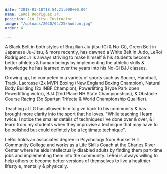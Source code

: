 ```yaml
---
date: '2018-01-18T18:54:21.000+00:00'
name: LeRoi Rodriguez Jr.
position: Jiu Jitsu Instructor
image: "/uploads/2020/04/25/hudson.jpg"
order: 4

---
```

A Black Belt in both styles of Brazilian Jiu-jitsu (Gi & No-Gi), Green Belt in Japanese Ju-Jitsu, & more recently, has dawned a White Belt in Judo, LeRoi Rodriguez Jr is always striving to make himself & his students become better athletes & human beings by implementing the athletic skills & knowledge he has learned over the years into his No-Gi BJJ classes.

Growing up, he competed in a variety of sports such as Soccer, Handball, Track, Lacrosse (2x MVP) Boxing (New England Boxing Champion), Natural Body Building (2x INBF Champion), Powerlifting (Hyde Park open Powerlifting victor), BJJ (2nd Place NH State Championships), & Obstacle Course Racing (3x Spartan Trifecta & World Championship Qualifier).

Teaching at LG has allowed him to give back to his community & has brought more clarity into the sport that he loves. "While teaching I learn twice. I notice the smaller details of techniques I've done over & over, & I learn from my students when they improvise a technique that may have to be polished but could definitely be a legitimate technique".

LeRoi holds an associates degree in Psychology from Bunker Hill Community College and works as a Life Skills Coach at the Charles River Center where he aids intellectually disabled adults by finding them part-time jobs and implementing them into the community. LeRoi is always willing to help others to become better versions of themselves to live a healthier lifestyle, mentally & physically.